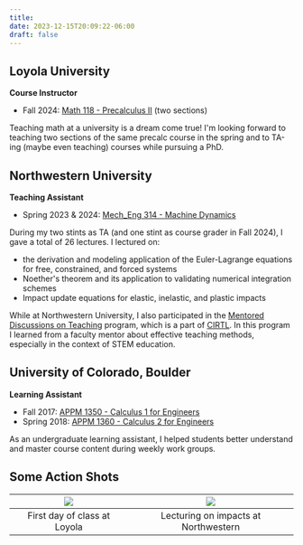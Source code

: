 ```yaml
---
title: 
date: 2023-12-15T20:09:22-06:00
draft: false
---
```

## Loyola University

**Course Instructor**
- Fall 2024: [Math 118 - Precalculus II](https://www.luc.edu/math/academics/courses/math118/) (two sections)
<!-- - Spring 2025: [Math 118 - Precalculus II](https://www.luc.edu/math/academics/courses/math118/) (two sections) -->
Teaching math at a university is a dream come true! I'm looking forward to teaching two sections of the same precalc course in the spring and to TA-ing (maybe even teaching) courses while pursuing a PhD.

## Northwestern University

**Teaching Assistant**
- Spring 2023 & 2024: [Mech_Eng 314 - Machine Dynamics](https://www.mccormick.northwestern.edu/mechanical/academics/courses/descriptions/314-theory-of-machines-dynamics.html)

During my two stints as TA (and one stint as course grader in Fall 2024), I gave a total of 26 lectures. I lectured on: 
- the derivation and modeling application of the Euler-Lagrange equations for free, constrained, and forced systems
- Noether's theorem and its application to validating numerical integration schemes
- Impact update equations for elastic, inelastic, and plastic impacts

While at Northwestern University, I also participated in the [Mentored Discussions on Teaching](https://searle.northwestern.edu/programs-services/programs/program-pages/mentored-discussions-of-teaching.html) program, which is a part of [CIRTL](https://searle.northwestern.edu/programs-services/cirtl-northwestern/). In this program I learned from a faculty mentor about effective teaching methods, especially in the context of STEM education.

## University of Colorado, Boulder

**Learning Assistant**

- Fall 2017: [APPM 1350 - Calculus 1 for Engineers](https://www.colorado.edu/amath/academics/course-catalog/appm-1350-calculus-1-engineers)
- Spring 2018: [APPM 1360 - Calculus 2 for Engineers](https://www.colorado.edu/amath/appm-1360-calculus-2-engineers)

As an undergraduate learning assistant, I helped students better understand and master course content during weekly work groups. 

## Some Action Shots ##

![](/images/first_day.jpg) |  ![](/images/teaching_action.jpg)
:-------------------------:|:----------------------------:
First day of class at Loyola  |  Lecturing on impacts at Northwestern